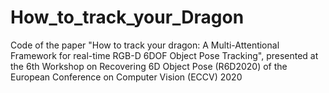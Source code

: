 # How_to_track_your_Dragon
Code of the paper "How to track your dragon: A Multi-Attentional Framework for real-time RGB-D 6DOF Object Pose Tracking", presented at the 6th Workshop on Recovering 6D Object Pose (R6D2020) of the European Conference on Computer Vision (ECCV) 2020

